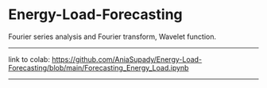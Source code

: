 # Energy-Load-Forecasting
Fourier series analysis and Fourier transform, Wavelet function.

---

link to colab: https://github.com/AniaSupady/Energy-Load-Forecasting/blob/main/Forecasting_Energy_Load.ipynb

----
